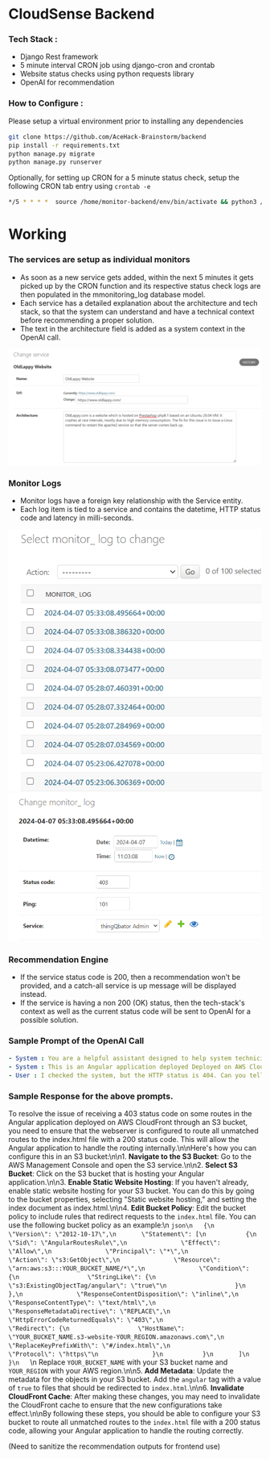 # CloudSense Backend

### Tech Stack : 
- Django Rest framework
- 5 minute interval CRON job using django-cron and crontab
- Website status checks using python requests library
- OpenAI for recommendation

### How to Configure : 
Please setup a virtual environment prior to installing any dependencies

```bash
git clone https://github.com/AceHack-Brainstorm/backend
pip install -r requirements.txt
python manage.py migrate
python manage.py runserver
```

Optionally, for setting up CRON for a 5 minute status check, setup the following CRON tab entry using `crontab -e`
```sh
*/5 * * * *  source /home/monitor-backend/env/bin/activate && python3 /home/monintor-backend/backend/manage.py runcrons > /var/log/cronjob.log
```

# Working
### The services are setup as individual monitors
- As soon as a new service gets added, within the next 5 minutes it gets picked up by the CRON function and its respective status check logs are then populated in the mmonitoring_log database model.
- Each service has a detailed explanation about the architecture and tech stack, so that the system can understand and have a technical context before recommending a proper solution.
- The text in the architecture field is added as a system context in the OpenAI call.

![service.png](https://raw.githubusercontent.com/AceHack-Brainstorm/backend/main/images/service.png)

### Monitor Logs
- Monitor logs have a foreign key relationship with the Service entity.
- Each log item is tied to a service and contains the datetime, HTTP status code and latency in milli-seconds.

![monitor_logs.png](https://raw.githubusercontent.com/AceHack-Brainstorm/backend/main/images/monitor_logs.png)
![monitor_log.png](https://github.com/AceHack-Brainstorm/backend/blob/main/images/monitor_log.png?raw=true)

### Recommendation Engine
- If the service status code is 200, then a recommendation won't be provided, and a catch-all service is up message will be displayed instead.
- If the service is having a non 200 (OK) status, then the tech-stack's context as well as the current status code will be sent to OpenAI for a possible solution.

### Sample Prompt of the OpenAI Call
```yaml
- System : You are a helpful assistant designed to help system technicians in fixing the server issues.
- System : This is an Angular application deployed Deployed on AWS Cloudfront through an S3 bucket. While setting up, this application might return a 404 or 403 status code on some routes due to the way Angular behaves with static web servers. The sysadmin will need to configure the webserver such that any unmatched routes also gets routed to the index.html with a 200 status code
- User : I checked the system, but the HTTP status is 404. Can you tell the possible solution?
```

### Sample Response for the above prompts.

To resolve the issue of receiving a 403 status code on some routes in the Angular application deployed on AWS CloudFront through an S3 bucket, you need to ensure that the webserver is configured to route all unmatched routes to the index.html file with a 200 status code. This will allow the Angular application to handle the routing internally.\n\nHere's how you can configure this in an S3 bucket:\n\n1. **Navigate to the S3 Bucket**: Go to the AWS Management Console and open the S3 service.\n\n2. **Select S3 Bucket**: Click on the S3 bucket that is hosting your Angular application.\n\n3. **Enable Static Website Hosting**: If you haven't already, enable static website hosting for your S3 bucket. You can do this by going to the bucket properties, selecting \"Static website hosting,\" and setting the index document as index.html.\n\n4. **Edit Bucket Policy**: Edit the bucket policy to include rules that redirect requests to the `index.html` file. You can use the following bucket policy as an example:\n   ```json\n   {\n       \"Version\": \"2012-10-17\",\n       \"Statement\": [\n           {\n               \"Sid\": \"AngularRoutesRule\",\n               \"Effect\": \"Allow\",\n               \"Principal\": \"*\",\n               \"Action\": \"s3:GetObject\",\n               \"Resource\": \"arn:aws:s3:::YOUR_BUCKET_NAME/*\",\n               \"Condition\": {\n                   \"StringLike\": {\n                       \"s3:ExistingObjectTag/angular\": \"true\"\n                   }\n               },\n               \"ResponseContentDisposition\": \"inline\",\n               \"ResponseContentType\": \"text/html\",\n               \"ResponseMetadataDirective\": \"REPLACE\",\n               \"HttpErrorCodeReturnedEquals\": \"403\",\n               \"Redirect\": {\n                   \"HostName\": \"YOUR_BUCKET_NAME.s3-website-YOUR_REGION.amazonaws.com\",\n                   \"ReplaceKeyPrefixWith\": \"#/index.html\",\n                   \"Protocol\": \"https\"\n               }\n           }\n       ]\n   }\n   ```\n   Replace `YOUR_BUCKET_NAME` with your S3 bucket name and `YOUR_REGION` with your AWS region.\n\n5. **Add Metadata**: Update the metadata for the objects in your S3 bucket. Add the `angular` tag with a value of `true` to files that should be redirected to `index.html`.\n\n6. **Invalidate CloudFront Cache**: After making these changes, you may need to invalidate the CloudFront cache to ensure that the new configurations take effect.\n\nBy following these steps, you should be able to configure your S3 bucket to route all unmatched routes to the `index.html` file with a 200 status code, allowing your Angular application to handle the routing correctly.

(Need to sanitize the recommendation outputs for frontend use)
